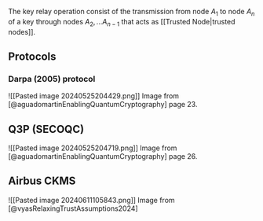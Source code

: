 The key relay operation consist of the transmission from node $A_1$ to node $A_n$ of a key through nodes $A_2, ... A_{n-1}$ that acts as [[Trusted Node|trusted nodes]].

## Protocols

### Darpa (2005) protocol

![[Pasted image 20240525204429.png]]
Image from [@aguadomartinEnablingQuantumCryptography] page 23.

## Q3P (SECOQC)

![[Pasted image 20240525204719.png]]
Image from [@aguadomartinEnablingQuantumCryptography] page 26.


## Airbus CKMS
![[Pasted image 20240611105843.png]]
Image from [@vyasRelaxingTrustAssumptions2024]
